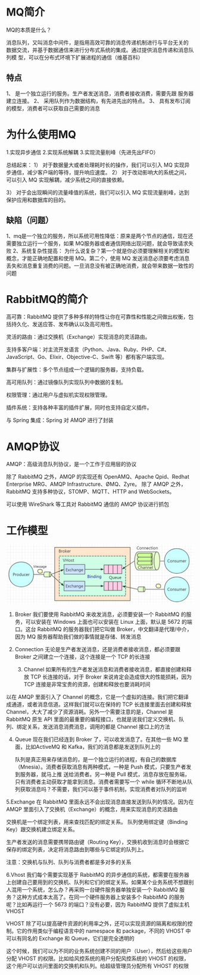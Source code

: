 # MQ简介

MQ的本质是什么？

消息队列，又叫消息中间件，是指用高效可靠的消息传递机制进行与平台无关的
数据交流，并基于数据通信来进行分布式系统的集成。通过提供消息传递和消息队列模
型，可以在分布式环境下扩展进程的通信（维基百科）

## 特点

1、 是一个独立运行的服务。生产者发送消息，消费者接收消费，需要先跟
服务器建立连接。
2、 采用队列作为数据结构，有先进先出的特点。
3、 具有发布订阅的模型，消费者可以获取自己需要的消息

# 为什么使用MQ

1.实现异步通信
2.实现系统解耦
3.实现流量削峰（先进先出FIFO）

总结起来：
1） 对于数据量大或者处理耗时长的操作，我们可以引入 MQ 实现异步通信，减少客户端的等待，提升响应速度。
2） 对于改动影响大的系统之间，可以引入 MQ 实现解耦，减少系统之间的直接依赖。

3） 对于会出现瞬间的流量峰值的系统，我们可以引入 MQ 实现流量削峰，达到保护应用和数据库的目的。

## 缺陷（问题）

1、mq是一个独立的服务，所以系统可用性降低：原来是两个节点的通信，现在还需要独立运行一个服务，如果 MQ服务器或者通信网络出现问题，就会导致请求失败
2、系统复杂性提高： 为什么说复杂？第一个就是你必须要理解相关的模型和概念，才能正确地配置和使用 MQ。第二个，使用 MQ 发送消息必须要考虑消息丢失和消息重复消费的问题。一旦消息没有被正确地消费，就会带来数据一致性的问题

# RabbitMQ的简介

高可靠：RabbitMQ 提供了多种多样的特性让你在可靠性和性能之间做出权衡，包括持久化、发送应答、发布确认以及高可用性。

灵活的路由：通过交换机（Exchange）实现消息的灵活路由。

支持多客户端：对主流开发语言（Python、Java、Ruby、PHP、C#、JavaScript、Go、Elixir、Objective-C、Swift 等）都有客户端实现。

集群与扩展性：多个节点组成一个逻辑的服务器，支持负载。

高可用队列：通过镜像队列实现队列中数据的复制。

权限管理：通过用户与虚拟机实现权限管理。

插件系统：支持各种丰富的插件扩展，同时也支持自定义插件。

与 Spring 集成：Spring 对 AMQP 进行了封装

# AMQP协议

AMQP：高级消息队列协议，是一个工作于应用层的协议

除了 RabbitMQ 之外，AMQP 的实现还有 OpenAMQ、Apache Qpid、Redhat
Enterprise MRG、AMQP Infrastructure、ØMQ、Zyre。
除了 AMQP 之外，RabbitMQ 支持多种协议，STOMP、MQTT、HTTP and WebSockets。

可以使用 WireShark 等工具对 RabbitMQ 通信的 AMQP 协议进行抓包

# 工作模型

![image.png](./assets/image.png)

1. Broker
   我们要使用 RabbitMQ 来收发消息，必须要安装一个 RabbitMQ 的服务，可以安装在 Windows 上面也可以安装在 Linux 上面，默认是 5672 的端口。这台 RabbitMQ 的服务器我们把它叫做 Broker，中文翻译是代理/中介，因为 MQ 服务器帮助我们做的事情就是存储、转发消息
2. Connection
   无论是生产者发送消息，还是消费者接收消息，都必须要跟 Broker 之间建立一个连接，这个连接是一个 TCP 的长连接
   
   3. Channel
      如果所有的生产者发送消息和消费者接收消息，都直接创建和释放 TCP 长连接的话，对于 Broker 来说肯定会造成很大的性能损耗，因为 TCP 连接是非常宝贵的资源，创建和释放也要消耗时间

以在 AMQP 里面引入了 Channel 的概念，它是一个虚拟的连接。我们把它翻译成通道，或者消息信道。这样我们就可以在保持的 TCP 长连接里面去创建和释放
Channel，大大了减少了资源消耗。另外一个需要注意的是，Channel 是 RabbitMQ 原生 API 里面的最重要的编程接口，也就是说我们定义交换机、队列、绑定关系，发送消息消费消息，调用的都是 Channel 接口上的方法

4. Queue
   现在我们已经连到 Broker 了，可以收发消息了。在其他一些 MQ 里面，比如ActiveMQ 和 Kafka，我们的消息都是发送到队列上的
   
   队列是真正用来存储消息的，是一个独立运行的进程，有自己的数据库（Mnesia）。消费者获取消息有两种模式，一种是 Push 模式，只要生产者发到服务器，就马上推 送给消费者。另一种是 Pull 模式，消息存放在服务端，只有消费者主动获取才能拿到消息。消费者需要写一个 while 循环不断地从队列获取消息吗？不需要，我们可以基于事件机制，实现消费者对队列的监听

5.Exchange
在 RabbitMQ 里面永远不会出现消息直接发送到队列的情况。因为在 AMQP 里面引入了交换机（Exchange）的概念，用来实现消息的灵活路由

交换机是一个绑定列表，用来查找匹配的绑定关系。
队列使用绑定键（Binding Key）跟交换机建立绑定关系。

生产者发送的消息需要携带路由键（Routing Key），交换机收到消息时会根据它保存的绑定列表，决定将消息路由到哪些与它绑定的队列上。

注意：交换机与队列、队列与消费者都是多对多的关系

6.Vhost
我们每个需要实现基于 RabbitMQ 的异步通信的系统，都需要在服务器上创建自己要用到的交换机、队列和它们的绑定关系。如果某个业务系统不想跟别人混用一个系统，怎么办？再采购一台硬件服务器单独安装一个 RabbitMQ 服务？这种方式成本太高了。在同一个硬件服务器上安装多个 RabbitMQ 的服务呢？比如再运行一个 5673 的端口？没有必要，因为 RabbitMQ 提供了虚拟主机 VHOST

VHOST 除了可以提高硬件资源的利用率之外，还可以实现资源的隔离和权限的控制。它的作用类似于编程语言中的 namespace 和 package，不同的 VHOST 中可以有同名的 Exchange 和 Queue，它们是完全透明的

这个时候，我们可以为不同的业务系统创建不同的用户（User），然后给这些用户分配 VHOST 的权限。比如给风控系统的用户分配风控系统的 VHOST 的权限，这个用户可以访问里面的交换机和队列。给超级管理员分配所有 VHOST 的权限







